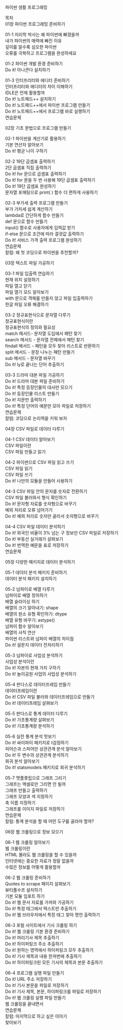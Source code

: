 파이썬 생활 프로그래밍

목차   
01장 파이썬 프로그래밍 준비하기  

01-1 지리학 박사는 왜 파이썬에 빠졌을까  
내가 파이썬의 매력에 빠진 이유  
깊이를 알수록 심오한 파이썬  
오류를 극복하고 프로그램을 완성하세요  

01-2 파이썬 개발 환경 준비하기  
Do it! 아나콘다 설치하기  

01-3 인터프리터와 에디터 준비하기  
인터프리터와 에디터의 차이 이해하기  
IDLE은 언제 활용할까  
Do it! 노트패드++ 설치하기  
Do it! 노트패드++에서 파이썬 프로그램 만들기  
Do it! 노트패드++에서 프로그램 바로 실행하기  
연습문제  

02장 기초 문법으로 프로그램 만들기  

02-1 파이썬을 계산기로 활용하기  
기본 연산자 알아보기  
Do it! 평균 나이 구하기  

02-2 19단 곱셈표 출력하기  
2단 곱셈표 직접 출력하기  
Do it! for 문으로 곱셈표 출력하기  
Do it! for 문을 두 번 사용해 19단 곱셈표 출력하기  
Do it! 19단 곱셈표 완성하기  
문자열 포매팅으로 print( ) 함수 더 편하게 사용하기  

02-3 부가세 출력 프로그램 만들기  
부가 가치세 쉽게 계산하기  
lambda로 간단하게 함수 만들기  
def 문으로 함수 만들기  
input() 함수로 사용자에게 입력값 받기  
if-else 문으로 조건에 따라 결괏값 출력하기  
Do it! 서비스 가격 출력 프로그램 완성하기  
연습문제  
칼럼: 왜 첫 코딩으로 파이썬을 추천할까?  

03장 텍스트 파일 가공하기  

03-1 파일 입출력 연습하기  
현재 위치 설정하기  
파일 열고 닫기  
파일 열기 모드 알아보기  
with 문으로 객체를 만들지 않고 파일 입출력하기  
한글 파일 오류 해결하기  

03-2 정규표현식으로 문자열 다루기  
정규표현식이란  
정규표현식의 정의와 필요성  
match 메서드- 문자열 도입에서 패턴 찾기  
search 메서드 - 문자열 전체에서 패턴 찾기  
findall 메서드 - 패턴을 모두 찾아 리스트로 반환하기  
split 메서드 - 문장 나누는 패턴 만들기  
sub 메서드 - 문자열 바꾸기  
Do it! ly로 끝나는 단어 추출하기  

03-3 드라마 대본 파일 가공하기  
Do it! 드라마 대본 파일 준비하기  
Do it! 특정 등장인물의 대사만 모으기  
Do it! 등장인물 리스트 만들기  
Do it! 지문만 출력하기  
Do it! 특정 단어의 예문만 모아 파일로 저장하기  
연습문제   
칼럼: 코딩으로 논리력을 키워 보자  

04장 CSV 파일로 데이터 다루기  

04-1 CSV 데이터 알아보기  
CSV 파일이란  
CSV 파일 만들고 읽기  

04-2 파이썬으로 CSV 파일 읽고 쓰기  
CSV 파일 읽기  
CSV 파일 쓰기  
Do it! 나만의 모듈을 만들어 사용하기  

04-3 CSV 파일 안의 문자를 숫자로 전환하기  
CSV 파일 불러와서 형식 확인하기  
Do it! 문자형 자료를 숫자형으로 바꾸기   
예외 처리로 오류 넘어가기  
Do it! 예외 처리로 숫자만 골라서 숫자형으로 바꾸기  

04-4 CSV 파일 데이터 분석하기  
Do it! 외국인 비율이 3% 넘는 구 정보만 CSV 파일로 저장하기  
Do it! 부동산 실거래가 살펴보기  
Do it! 번역한 예문을 표로 저장하기  
연습문제  

05장 다양한 패키지로 데이터 분석하기  

05-1 데이터 분석 패키지 준비하기  
데이터 분석 패키지 설치하기  

05-2 넘파이로 배열 다루기  
넘파이로 배열 정의하기  
배열 슬라이싱 하기  
배열의 크기 알아내기: shape  
배열의 원소 유형 확인하기: dtype  
배열 유형 바꾸기: astype()  
넘파이 함수 알아보기  
배열의 사칙 연산  
파이썬 리스트와 넘파이 배열의 차이점  
Do it! 설문지 데이터 전처리하기  

05-3 넘파이로 사업성 분석하기  
사업성 분석이란  
Do it! 자본의 현재 가치 구하기  
Do it! 놀이공원 사업의 사업성 분석하기  

05-4 판다스로 데이터프레임 만들기  
데이터프레임이란  
Do it! CSV 파일 불러와 데이터프레임으로 만들기  
Do it! 데이터프레임 살펴보기  

05-5 판다스로 통계 데이터 다루기  
Do it! 기초통계량 살펴보기  
Do it! 기초통계량 분석하기  

05-6 실전 통계 분석 맛보기    
Do it! 싸이파이 패키지로 t검정하기  
피어슨과 스피어만 상관관계 분석 알아보기   
Do it! 두 변수의 상관관계 분석하기  
회귀 분석 알아보기  
Do it! statsmodels 패키지로 회귀 분석하기  

05-7 맷플롯립으로 그래프 그리기  
그래프는 엑셀로만 그리면 안 될까  
그래프 만들고 출력하기  
그래프 모양과 색 지정하기  
축 이름 지정하기  
그래프를 이미지 파일로 저장하기  
연습문제  
칼럼: 통계 분석을 할 때 어떤 도구를 골라야 할까?  
  
06장 웹 크롤링으로 정보 모으기  

06-1 웹 크롤링 알아보기  
웹 크롤링이란    
HTML 몰라도 웹 크롤링을 할 수 있을까  
인터넷에는 중요한 자료가 정말 없을까  
수많은 정보를 어떻게 활용할까  

06-2 웹 크롤링 준비하기  
Quotes to scrape 페이지 살펴보기  
뷰티풀수프 설치하기  
기본 모듈 임포트 하기  
Do it! 웹 문서 자료를 가져와 가공하기  
Do it! 특정 태그에서 텍스트만 추출하기  
Do it! 웹 브라우저에서 특정 태그 찾아 명언 출력하기  

06-3 포털 사이트에서 기사 크롤링 하기  
Do it! 웹 크롤링 기본 환경 준비하기  
Do it! 머리기사 제목 추출하기  
Do it! 하이퍼링크 주소 추출하기  
Do it! 원하는 영역에서 하이퍼링크 모두 추출하기  
Do it! 기사 제목과 내용 한꺼번에 추출하기  
Do it! 하이퍼링크된 모든 기사의 제목과 본문 추출하기  

06-4 프로그램 실행 파일 만들기   
Do it! URL 주소 저장하기  
Do it! 기사 본문을 파일로 저장하기  
Do it! 기사 제목, 본문, 하이퍼링크를 파일로 저장하기  
Do it! 웹 크롤링 실행 파일 만들기   
웹 크롤링을 끝내면서  
연습문제  
칼럼: 마지막으로 하고 싶은 이야기  
찾아보기   
